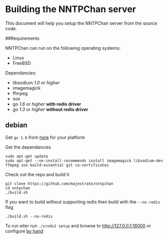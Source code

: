 Building the NNTPChan server
============================

This document will help you setup the NNTPChan server from the source code.

##Requirements

NNTPChan can run on the following operating systems:

* Linux
* FreeBSD

Dependancies:

* libsodium _1.0_ or _higher_
* imagemagick
* ffmpeg
* sox
* go _1.6_ or _higher_ **with redis driver**
* go _1.3_ or _higher_ **without redis driver**

## debian ##

Get `go 1.6` from [here](https://golang.org/dl/) for your platform

Get the dependancies

    sudo apt-get update
    sudo apt-get --no-install-recommends install imagemagick libsodium-dev ffmpeg sox build-essential git ca-certificates


Check out the repo and build it

    git clone https://github.com/majestrate/nntpchan
    cd nntpchan
    ./build.sh

If you want to build without supporting redis then build with the `--no-redis` flag

    ./build.sh --no-redis

To run eiter run `./srndv2 setup` and browse to http://127.0.0.1:18000 or configure [by hand](database.md)
